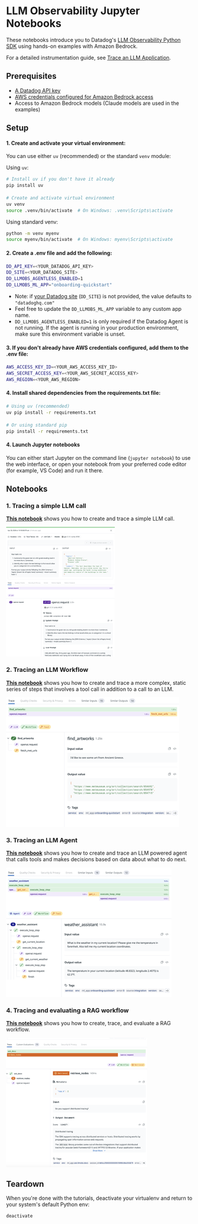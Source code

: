 # LLM Observability Jupyter Notebooks

These notebooks introduce you to Datadog's [LLM Observability Python SDK](https://docs.datadoghq.com/llm_observability/setup/sdk/python/) using hands-on examples with Amazon Bedrock.

For a detailed instrumentation guide, see [Trace an LLM Application](https://docs.datadoghq.com/tracing/llm_observability/trace_an_llm_application/).

## Prerequisites

- [A Datadog API key](https://docs.datadoghq.com/account_management/api-app-keys)
- [AWS credentials configured for Amazon Bedrock access](https://docs.aws.amazon.com/bedrock/latest/userguide/setting-up.html)
- Access to Amazon Bedrock models (Claude models are used in the examples)

## Setup

#### 1. Create and activate your virtual environment:

You can use either `uv` (recommended) or the standard `venv` module:

Using `uv`:
```bash
# Install uv if you don't have it already
pip install uv

# Create and activate virtual environment
uv venv
source .venv/bin/activate  # On Windows: .venv\Scripts\activate
```

Using standard venv:
```bash
python -m venv myenv
source myenv/bin/activate  # On Windows: myenv\Scripts\activate
```

#### 2. Create a .env file and add the following:

```bash
DD_API_KEY=<YOUR_DATADOG_API_KEY>
DD_SITE=<YOUR_DATADOG_SITE>
DD_LLMOBS_AGENTLESS_ENABLED=1
DD_LLMOBS_ML_APP="onboarding-quickstart"
```

- Note: if [your Datadog site](https://docs.datadoghq.com/getting_started/site/#access-the-datadog-site) (`DD_SITE`) is not provided, the value defaults to `"datadoghq.com"`
- Feel free to update the `DD_LLMOBS_ML_APP` variable to any custom app name.
- `DD_LLMOBS_AGENTLESS_ENABLED=1` is only required if the Datadog Agent is not running. If the agent is running in your production environment, make sure this environment variable is unset.


#### 3. If you don't already have AWS credentials configured, add them to the .env file:

```bash
AWS_ACCESS_KEY_ID=<YOUR_AWS_ACCESS_KEY_ID>
AWS_SECRET_ACCESS_KEY=<YOUR_AWS_SECRET_ACCESS_KEY>
AWS_REGION=<YOUR_AWS_REGION>
```

#### 4. Install shared dependencies from the requirements.txt file:

```bash
# Using uv (recommended)
uv pip install -r requirements.txt

# Or using standard pip
pip install -r requirements.txt
```

#### 4. Launch Jupyter notebooks

You can either start Jupyter on the command line (`jupyter notebook`) to use the web interface, or open your notebook from your preferred code editor (for example, VS Code) and run it there.

## Notebooks

### 1. Tracing a simple LLM call

**[This notebook](./1-llm-span.ipynb)** shows you how to create and trace a simple LLM call.

<img src="./images/llm-span.png" height="350" >

### 2. Tracing an LLM Workflow

**[This notebook](./2-workflow-span.ipynb)** shows you how to create and trace a more complex, static series of steps that involves a tool call in addition to a call to an LLM.

<img src="./images/workflow-span.png" height="350" >

### 3. Tracing an LLM Agent

**[This notebook](./3-agent-span.ipynb)** shows you how to create and trace an LLM powered agent that calls tools and makes decisions based on data about what to do next.

<img src="./images/agent-span.png" height="350" >

### 4. Tracing and evaluating a RAG workflow

**[This notebook](./4-custom-evaluations.ipynb)** shows you how to create, trace, and evaluate a RAG workflow.

<img src="./images/rag-span.png" height="350" >

## Teardown

When you're done with the tutorials, deactivate your virtualenv and return to your system's default Python env:

```bash
deactivate
```
